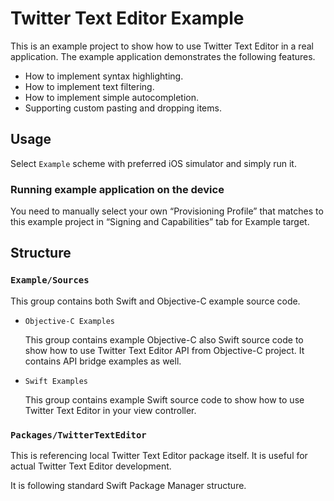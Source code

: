 # Twitter Text Editor Example

This is an example project to show how to use Twitter Text Editor in a real application.
The example application demonstrates the following features.

- How to implement syntax highlighting.
- How to implement text filtering.
- How to implement simple autocompletion.
- Supporting custom pasting and dropping items.


## Usage

Select `Example` scheme with preferred iOS simulator and simply run it.

### Running example application on the device

You need to manually select your own “Provisioning Profile” that matches to this example project
in “Signing and Capabilities” tab for Example target.


## Structure

### `Example/Sources`

This group contains both Swift and Objective-C example source code.

- `Objective-C Examples`

    This group contains example Objective-C also Swift source code to show how to use Twitter Text Editor API from Objective-C project.
    It contains API bridge examples as well.

- `Swift Examples`

    This group contains example Swift source code to show how to use Twitter Text Editor in your view controller.

### `Packages/TwitterTextEditor`

This is referencing local Twitter Text Editor package itself.
It is useful for actual Twitter Text Editor development.

It is following standard Swift Package Manager structure.
